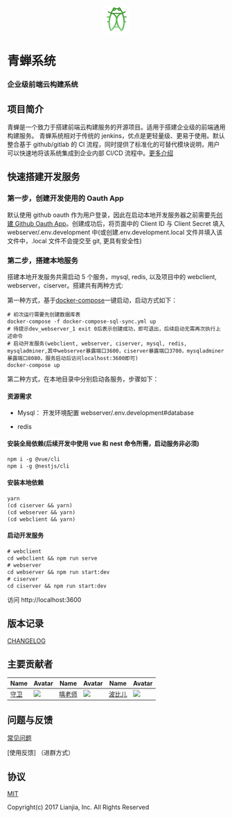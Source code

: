 <p align="center">
  <img src="./docs/images/cicada.png" style="text-align: top;">
</p>

<h1>
青蝉系统
    <h3>企业级前端云构建系统</h3>
</h1>

## 项目简介

青蝉是一个致力于搭建前端云构建服务的开源项目。适用于搭建企业级的前端通用构建服务。
青蝉系统相对于传统的 jenkins，优点是更轻量级、更易于使用。默认整合基于 github/gitlab 的 CI 流程，同时提供了标准化的可替代模块说明，用户可以快速地将该系统集成到企业内部 CI/CD 流程中。[更多介绍](/docs/intro.md)

## 快速搭建开发服务

### 第一步，创建开发使用的 Oauth App

默认使用 github oauth 作为用户登录，因此在启动本地开发服务器之前需要先[创建 Github Oauth App](https://github.com/settings/applications/new)。创建成功后，将页面中的 Client ID 与 Client Secret 填入 webserver/.env.development 中(或创建.env.development.local 文件并填入该文件中，.local 文件不会提交至 git, 更具有安全性)

### 第二步，搭建本地服务

搭建本地开发服务共需启动 5 个服务，mysql, redis, 以及项目中的 webclient, webserver，ciserver。搭建共有两种方式:

第一种方式，基于[docker-compose](https://docs.docker.com/compose/)一键启动，启动方式如下：

```
# 初次运行需要先创建数据库表
docker-compose -f docker-compose-sql-sync.yml up
# 待提示dev_webserver_1 exit 0后表示创建成功，即可退出，后续启动无需再次执行上述命令
# 启动开发服务(webclient, webserver, ciserver, mysql, redis, mysqladminer,其中webserver暴露端口3600，ciserver暴露端口3700，mysqladminer暴露端口8080，服务启动后访问localhost:3600即可)
docker-compose up
```

第二种方式，在本地目录中分别启动各服务，步骤如下：

#### 资源需求

- Mysql： 开发环境配置 webserver/.env.development#database

- redis

#### 安装全局依赖(后续开发中使用 vue 和 nest 命令所需，启动服务非必须)

```
npm i -g @vue/cli
npm i -g @nestjs/cli
```

#### 安装本地依赖

```
yarn
(cd ciserver && yarn)
(cd webserver && yarn)
(cd webclient && yarn)
```

#### 启动开发服务

```
# webclient
cd webclient && npm run serve
# webserver
cd webserver && npm run start:dev
# ciserver
cd ciserver && npm run start:dev
```

访问 http://localhost:3600

## 版本记录

[CHANGELOG](/CHANGELOG.md)

## 主要贡献者

| Name                            | Avatar                                                         | Name                                     | Avatar                                                          | Name                                       | Avatar                                                                                                     |
| ------------------------------- | -------------------------------------------------------------- | ---------------------------------------- | --------------------------------------------------------------- | ------------------------------------------ | ---------------------------------------------------------------------------------------------------------- |
| [守卫](https://github.com/sjli) | ![](https://avatars2.githubusercontent.com/u/1024718?s=40&v=4) | [嘻老师](https://github.com/aa978563552) | ![](https://avatars0.githubusercontent.com/u/61268325?s=40&v=4) | [波比儿](https://github.com/hqx1223614734) | ![](https://avatars3.githubusercontent.com/u/37667296?s=40&u=16432ce94acf2b0ac15dce0605226cf943e394ad&v=4) |

## 问题与反馈

[常见问题](/docs/faq.md)

[使用反馈] （进群方式）

## 协议

[MIT](http://opensource.org/licenses/MIT)

Copyright(c) 2017 Lianjia, Inc. All Rights Reserved
